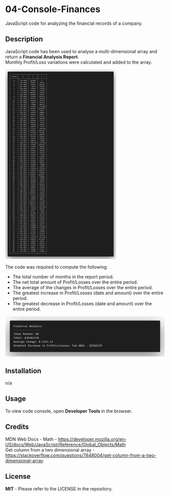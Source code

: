# 04-Console-Finances
JavaScript code for analyzing the financial records of a company.  


## Description
	
JavaScript code has been used to analyse a multi-dimensional array and return a **Financial Analysis Report**.  
Monthly Profit/Loss variations were calculated and added to the array. 



![multi-dimensional array](./images/multi-dimensional-array.png)

The code was required to compute the following:

- The total number of months in the report period. 
- The net total amount of Profit/Losses over the entire period.  
- The average of the changes in Profit/Losses over the entire period. 
- The greatest increase in Profit/Losses (date and amount) over the entire period.  
- The greatest decrease in Profit/Losses (date and amount) over the entire period.  
 
![console-display](./images/financial-report.png) 


	
## Installation
	
n/a
	
## Usage
	   
To view code console, open **Developer Tools** in the browser.
	
## Credits
	
MDN Web Docs - Math - https://developer.mozilla.org/en-US/docs/Web/JavaScript/Reference/Global_Objects/Math   
Get column from a two dimensional array - https://stackoverflow.com/questions/7848004/get-column-from-a-two-dimensional-array

## License
	
**MIT** - Please refer to the LICENSE in the repository.
